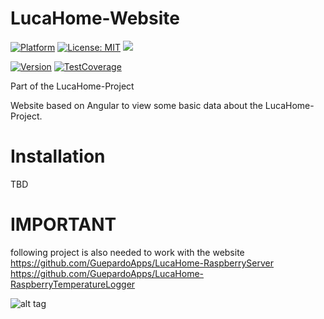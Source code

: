 # LucaHome-Website

[![Platform](https://img.shields.io/badge/platform-Raspberry-blue.svg)](https://www.raspberrypi.org/)
[![License: MIT](https://img.shields.io/badge/License-MIT-blue.svg)](https://opensource.org/licenses/MIT)
<a target="_blank" href="https://www.paypal.me/GuepardoApps" title="Donate using PayPal"><img src="https://img.shields.io/badge/paypal-donate-blue.svg" /></a>

[![Version](https://img.shields.io/badge/version-v6.0.0.180310alpha3-blue.svg)](https://github.com/GuepardoApps/LucaHome-Website/blob/develop)
[![TestCoverage](https://img.shields.io/badge/testCoverage-72%25-yellow.svg)](https://github.com/GuepardoApps/LucaHome-Website/blob/develop)

Part of the LucaHome-Project

Website based on Angular to view some basic data about the LucaHome-Project.

# Installation
TBD

# IMPORTANT
following project is also needed to work with the website
https://github.com/GuepardoApps/LucaHome-RaspberryServer
https://github.com/GuepardoApps/LucaHome-RaspberryTemperatureLogger

![alt tag](https://github.com/GuepardoApps/LucaHome-Website/blob/develop/pictures/screenshot_001.png)